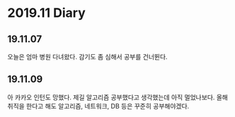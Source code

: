 2019.11 Diary
=================

## 19.11.07

오늘은 엄마 병원 다녀왔다. 감기도 좀 심해서 공부를 건너뛴다.

## 19.11.09

아 카카오 인턴도 망했다. 제길 알고리즘 공부했다고 생각했는데 아직 멀었나보다. 올해 취직을 한다고 해도 알고리즘, 네트워크, DB 등은 꾸준히 공부해야겠다.